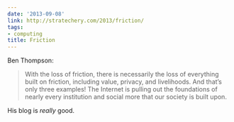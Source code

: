 ```yaml
---
date: '2013-09-08'
link: http://stratechery.com/2013/friction/
tags:
- computing
title: Friction
---
```


Ben Thompson:

>With the loss of friction, there is necessarily the loss of everything built on friction, including value, privacy, and livelihoods. And that’s only three examples! The Internet is pulling out the foundations of nearly every institution and social more that our society is built upon.

His blog is *really* good.
